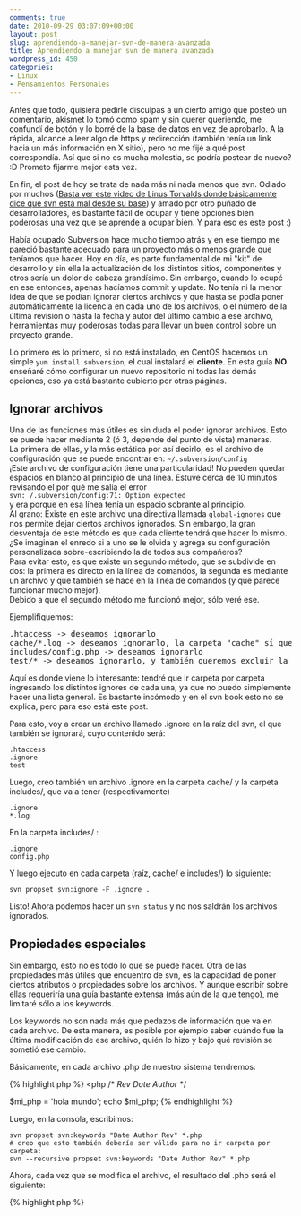 ```yaml
---
comments: true
date: 2010-09-29 03:07:09+00:00
layout: post
slug: aprendiendo-a-manejar-svn-de-manera-avanzada
title: Aprendiendo a manejar svn de manera avanzada
wordpress_id: 450
categories:
- Linux
- Pensamientos Personales
---
```


Antes que todo, quisiera pedirle disculpas a un cierto amigo que  posteó un comentario, akismet lo tomó como spam y sin querer queriendo,  me confundí de botón y lo borré de la base de datos en vez de aprobarlo.  A la rápida, alcancé a leer algo de https y redirección (también tenía  un link hacia un más información en X sitio), pero no me fijé a qué post  correspondía. Así que si no es mucha molestia, se podría postear de  nuevo? :D Prometo fijarme mejor esta vez.

En fin, el post de hoy se trata de nada más ni nada menos que svn. Odiado por muchos ([Basta ver este video de Linus Torvalds donde básicamente dice que svn está mal desde su base](http://www.youtube.com/watch?v=4XpnKHJAok8))  y amado por otro puñado de desarrolladores, es bastante fácil de ocupar  y tiene opciones bien poderosas una vez que se aprende a ocupar bien. Y  para eso es este post :)
<!-- more -->
Había ocupado Subversion hace mucho tiempo atrás y en ese tiempo me  pareció bastante adecuado para un proyecto más o menos grande que  teníamos que hacer. Hoy en día, es parte fundamental de mi "kit" de  desarrollo y sin ella la actualización de los distintos sitios,  componentes y otros sería un dolor de cabeza grandísimo.
Sin embargo, cuando lo ocupé en ese entonces, apenas hacíamos commit y  update. No tenía ni la menor idea de que se podían ignorar ciertos  archivos y que hasta se podía poner automáticamente la licencia en cada  uno de los archivos, o el número de la última revisión o hasta la fecha y  autor del último cambio a ese archivo, herramientas muy poderosas todas  para llevar un buen control sobre un proyecto grande.

Lo primero es lo primero, si no está instalado, en CentOS hacemos un simple `yum install subversion`, el cual instalará el **cliente**. En esta guía **NO** enseñaré cómo configurar un nuevo repositorio ni todas las demás opciones, eso ya está bastante cubierto por otras páginas.


## Ignorar archivos


Una de las funciones más útiles es sin duda el poder ignorar  archivos. Esto se puede hacer mediante 2 (ó 3, depende del punto de  vista) maneras.  
La primera de ellas, y la más estática por así decirlo, es el archivo de configuración que se puede encontrar en: `~/.subversion/config`  
¡Este archivo de configuración tiene una particularidad! No pueden  quedar espacios en blanco al principio de una línea. Estuve cerca de 10  minutos revisando el por qué me salía el error  
`svn: /.subversion/config:71: Option expected`  
y era porque en esa línea tenía un espacio sobrante al principio.  
Al grano: Existe en este archivo una directiva llamada `global-ignores` que nos permite dejar ciertos archivos ignorados. Sin embargo, la gran  desventaja de este método es que cada cliente tendrá que hacer lo mismo.  ¿Se imaginan el enredo si a uno se le olvida y agrega su configuración  personalizada sobre-escribiendo la de todos sus compañeros?  
Para evitar esto, es que existe un segundo método, que se subdivide en  dos: la primera es directo en la línea de comandos, la segunda es  mediante un archivo y que también se hace en la línea de comandos (y que  parece funcionar mucho mejor).  
Debido a que el segundo método me funcionó mejor, sólo veré ese.

Ejemplifiquemos:
<pre>
.htaccess -> deseamos ignorarlo
cache/*.log -> deseamos ignorarlo, la carpeta "cache" sí queremos incluirla
includes/config.php -> deseamos ignorarlo
test/* -> deseamos ignorarlo, y también queremos excluir la carpeta "test"
</pre>

Aquí es donde viene lo interesante: tendré que ir carpeta por carpeta  ingresando los distintos ignores de cada una, ya que no puedo  simplemente hacer una lista general. Es bastante incómodo y en el svn  book esto no se explica, pero para eso está este post.

Para esto, voy a crear un archivo llamado .ignore en la raíz del svn, el que también se ignorará, cuyo contenido será:

    
    .htaccess
    .ignore
    test
    


Luego, creo también un archivo .ignore en la carpeta cache/ y la carpeta includes/, que va a tener (respectivamente)

    
    .ignore
    *.log
    

En la carpeta includes/ : 

    
    .ignore
    config.php
    


Y luego ejecuto en cada carpeta (raíz, cache/ e includes/) lo siguiente:

    
    svn propset svn:ignore -F .ignore .


Listo! Ahora podemos hacer un `svn status` y no nos saldrán los archivos ignorados.


## Propiedades especiales


Sin embargo, esto no es todo lo que se puede hacer. Otra de las  propiedades más útiles que encuentro de svn, es la capacidad de poner  ciertos atributos o propiedades sobre los archivos. Y aunque escribir  sobre ellas requeriría una guía bastante extensa (más aún de la que  tengo), me limitaré sólo a los keywords.

Los keywords no son nada más que pedazos de información que va en  cada archivo. De esta manera, es posible por ejemplo saber cuándo fue la  última modificación de ese archivo, quién lo hizo y bajo qué revisión  se sometió ese cambio.

Básicamente, en cada archivo .php de nuestro sistema tendremos:

{% highlight php %}
<php
/*
$Rev$
$Date$
$Author$
*/

$mi_php = 'hola mundo';
echo $mi_php;
{% endhighlight %}

Luego, en la consola, escribimos:

    
    svn propset svn:keywords "Date Author Rev" *.php
    # creo que esto también debería ser válido para no ir carpeta por carpeta:
    svn --recursive propset svn:keywords "Date Author Rev" *.php
    


Ahora, cada vez que se modifica el archivo, el resultado del .php será el siguiente:

{% highlight php %}
<?php
/*
$Rev: 40 $
$Date: 2010-09-23 21:49:40 -0400 (Thu, 23 Sep 2010) $
$Author: unreal4u $
*/

$mi_php = 'hola mundo';
echo $mi_php;
{% endhighlight %}

Y lo mejor de todo es que se va a ir actualizando a medida que se modifique, todo de manera automática.
Por supuesto que estos no son los únicos keywords, pueden [consultar el libro de svn](http://svnbook.red-bean.com/en/1.1/ch07s02.html) para mayor información.

Eso sería todo por hoy, la verdad no quise que saliera un artículo  tan extenso, así que es probable que más adelante escriba nuevamente  otro artículo con mayor claridad y más ejemplos.
